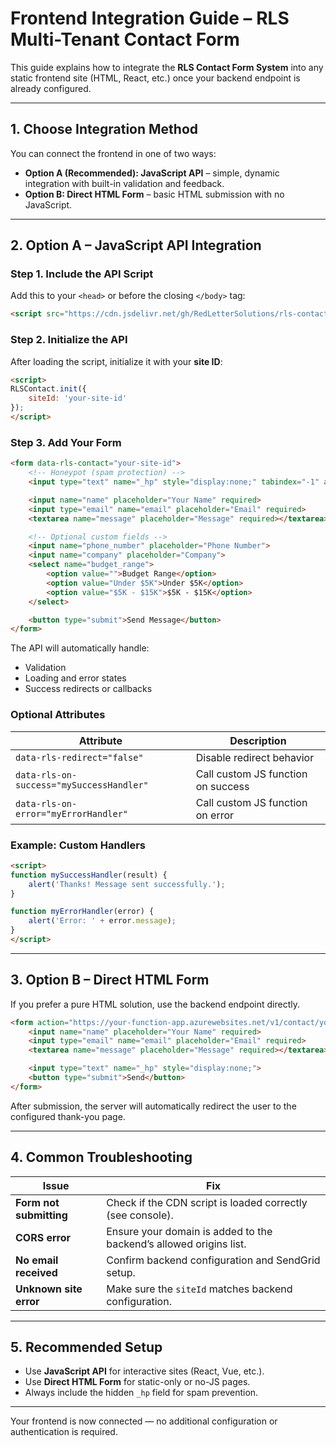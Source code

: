 # Frontend Integration Guide – RLS Multi-Tenant Contact Form

This guide explains how to integrate the **RLS Contact Form System** into any static frontend site (HTML, React, etc.) once your backend endpoint is already configured.

---

## 1. Choose Integration Method

You can connect the frontend in one of two ways:
- **Option A (Recommended): JavaScript API** – simple, dynamic integration with built-in validation and feedback.
- **Option B: Direct HTML Form** – basic HTML submission with no JavaScript.

---

## 2. Option A – JavaScript API Integration

### Step 1. Include the API Script
Add this to your `<head>` or before the closing `</body>` tag:
```html
<script src="https://cdn.jsdelivr.net/gh/RedLetterSolutions/rls-contact-forms@main/rls-contact-api.min.js"></script>
```

### Step 2. Initialize the API
After loading the script, initialize it with your **site ID**:
```html
<script>
RLSContact.init({
    siteId: 'your-site-id'
});
</script>
```

### Step 3. Add Your Form
```html
<form data-rls-contact="your-site-id">
    <!-- Honeypot (spam protection) -->
    <input type="text" name="_hp" style="display:none;" tabindex="-1" autocomplete="off">

    <input name="name" placeholder="Your Name" required>
    <input type="email" name="email" placeholder="Email" required>
    <textarea name="message" placeholder="Message" required></textarea>

    <!-- Optional custom fields -->
    <input name="phone_number" placeholder="Phone Number">
    <input name="company" placeholder="Company">
    <select name="budget_range">
        <option value="">Budget Range</option>
        <option value="Under $5K">Under $5K</option>
        <option value="$5K - $15K">$5K - $15K</option>
    </select>

    <button type="submit">Send Message</button>
</form>
```

The API will automatically handle:
- Validation
- Loading and error states
- Success redirects or callbacks

### Optional Attributes
| Attribute | Description |
|------------|-------------|
| `data-rls-redirect="false"` | Disable redirect behavior |
| `data-rls-on-success="mySuccessHandler"` | Call custom JS function on success |
| `data-rls-on-error="myErrorHandler"` | Call custom JS function on error |

### Example: Custom Handlers
```html
<script>
function mySuccessHandler(result) {
    alert('Thanks! Message sent successfully.');
}

function myErrorHandler(error) {
    alert('Error: ' + error.message);
}
</script>
```

---

## 3. Option B – Direct HTML Form
If you prefer a pure HTML solution, use the backend endpoint directly.

```html
<form action="https://your-function-app.azurewebsites.net/v1/contact/your-site-id" method="POST">
    <input name="name" placeholder="Your Name" required>
    <input type="email" name="email" placeholder="Email" required>
    <textarea name="message" placeholder="Message" required></textarea>

    <input type="text" name="_hp" style="display:none;">
    <button type="submit">Send</button>
</form>
```

After submission, the server will automatically redirect the user to the configured thank-you page.

---

## 4. Common Troubleshooting

| Issue | Fix |
|-------|-----|
| **Form not submitting** | Check if the CDN script is loaded correctly (see console). |
| **CORS error** | Ensure your domain is added to the backend’s allowed origins list. |
| **No email received** | Confirm backend configuration and SendGrid setup. |
| **Unknown site error** | Make sure the `siteId` matches backend configuration. |

---

## 5. Recommended Setup
- Use **JavaScript API** for interactive sites (React, Vue, etc.).
- Use **Direct HTML Form** for static-only or no-JS pages.
- Always include the hidden `_hp` field for spam prevention.

---

Your frontend is now connected — no additional configuration or authentication is required.

